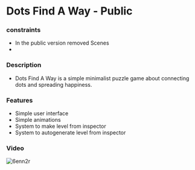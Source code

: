 # Dots Find A Way - Public  

### constraints
- In the public version removed Scenes
- 
### Description
- Dots  Find A Way is a simple minimalist puzzle game about connecting dots and spreading happiness.  

### Features
- Simple user interface 
- Simple animations
- System to make level from inspector
- System to autogenerate level from inspector

### Video

![6enn2r](https://user-images.githubusercontent.com/57986505/166305069-7a57d6cd-e5d2-47d3-9e45-868a82fdbd8e.gif)

